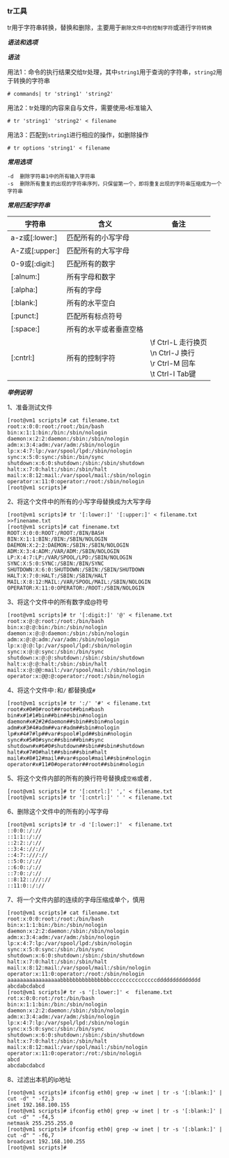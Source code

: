 ### tr工具

tr用于字符串转换，替换和删除，主要用于`删除文件中的控制字符`或进行`字符转换`

***语法和选项***

***语法***

用法1：命令的执行结果交给tr处理，其中`string1`用于查询的字符串，`string2`用于转换的字符串

```
# commands| tr 'string1' 'string2'
```



用法2：tr处理的内容来自与文件，需要使用`<`标准输入

```
# tr 'string1' 'string2' < filename
```



用法3：匹配到`string1`进行相应的操作，如删除操作

```
# tr options 'string1' < filename
```



***常用选项***

```
-d	删除字符串1中的所有输入字符串
-s	删除所有重复的出现的字符串序列，只保留第一个，即将重复出现的字符串压缩成为一个字符串
```



***常用匹配字符串***

| 字符串         | 含义                   | 备注                                                         |
| -------------- | ---------------------- | ------------------------------------------------------------ |
| a-z或[:lower:] | 匹配所有的小写字母     |                                                              |
| A-Z或[:upper:] | 匹配所有的大写字母     |                                                              |
| 0-9或[:digit:] | 匹配所有的数字         |                                                              |
| [:alnum:]      | 所有字母和数字         |                                                              |
| [:alpha:]      | 所有的字母             |                                                              |
| [:blank:]      | 所有的水平空白         |                                                              |
| [:punct:]      | 匹配所有标点符号       |                                                              |
| [:space:]      | 所有的水平或者垂直空格 |                                                              |
| [:cntrl:]      | 所有的控制字符         | \f   Ctrl-L 走行换页<br>\n  Ctrl-J 换行<br> \r  Ctrl-M 回车<br> \t  Ctrl-l   Tab键 |

***举例说明***

1、准备测试文件

```
[root@vm1 scripts]# cat filename.txt 
root:x:0:0:root:/root:/bin/bash
bin:x:1:1:bin:/bin:/sbin/nologin
daemon:x:2:2:daemon:/sbin:/sbin/nologin
adm:x:3:4:adm:/var/adm:/sbin/nologin
lp:x:4:7:lp:/var/spool/lpd:/sbin/nologin
sync:x:5:0:sync:/sbin:/bin/sync
shutdown:x:6:0:shutdown:/sbin:/sbin/shutdown
halt:x:7:0:halt:/sbin:/sbin/halt
mail:x:8:12:mail:/var/spool/mail:/sbin/nologin
operator:x:11:0:operator:/root:/sbin/nologin
[root@vm1 scripts]# 
```

2、将这个文件中的所有的小写字母替换成为大写字母

```
[root@vm1 scripts]# tr '[:lower:]' '[:upper:]' < filename.txt >>finename.txt
[root@vm1 scripts]# cat finename.txt 
ROOT:X:0:0:ROOT:/ROOT:/BIN/BASH
BIN:X:1:1:BIN:/BIN:/SBIN/NOLOGIN
DAEMON:X:2:2:DAEMON:/SBIN:/SBIN/NOLOGIN
ADM:X:3:4:ADM:/VAR/ADM:/SBIN/NOLOGIN
LP:X:4:7:LP:/VAR/SPOOL/LPD:/SBIN/NOLOGIN
SYNC:X:5:0:SYNC:/SBIN:/BIN/SYNC
SHUTDOWN:X:6:0:SHUTDOWN:/SBIN:/SBIN/SHUTDOWN
HALT:X:7:0:HALT:/SBIN:/SBIN/HALT
MAIL:X:8:12:MAIL:/VAR/SPOOL/MAIL:/SBIN/NOLOGIN
OPERATOR:X:11:0:OPERATOR:/ROOT:/SBIN/NOLOGIN
```

3、将这个文件中的所有数字成@符号

```
[root@vm1 scripts]# tr '[:digit:]' '@' < filename.txt
root:x:@:@:root:/root:/bin/bash
bin:x:@:@:bin:/bin:/sbin/nologin
daemon:x:@:@:daemon:/sbin:/sbin/nologin
adm:x:@:@:adm:/var/adm:/sbin/nologin
lp:x:@:@:lp:/var/spool/lpd:/sbin/nologin
sync:x:@:@:sync:/sbin:/bin/sync
shutdown:x:@:@:shutdown:/sbin:/sbin/shutdown
halt:x:@:@:halt:/sbin:/sbin/halt
mail:x:@:@@:mail:/var/spool/mail:/sbin/nologin
operator:x:@@:@:operator:/root:/sbin/nologin
```

4、将这个文件中`:`和`/` 都替换成`#`

```
[root@vm1 scripts]# tr ':/' '#' < filename.txt
root#x#0#0#root##root##bin#bash
bin#x#1#1#bin##bin##sbin#nologin
daemon#x#2#2#daemon##sbin##sbin#nologin
adm#x#3#4#adm##var#adm##sbin#nologin
lp#x#4#7#lp##var#spool#lpd##sbin#nologin
sync#x#5#0#sync##sbin##bin#sync
shutdown#x#6#0#shutdown##sbin##sbin#shutdown
halt#x#7#0#halt##sbin##sbin#halt
mail#x#8#12#mail##var#spool#mail##sbin#nologin
operator#x#11#0#operator##root##sbin#nologin
```

5、将这个文件内部的所有的换行符号替换成`空格`或者`,`

```
[root@vm1 scripts]# tr '[:cntrl:]' ',' < filename.txt
[root@vm1 scripts]# tr '[:cntrl:]' ' ' < filename.txt
```



6、删除这个文件中的所有的小写字母

```
[root@vm1 scripts]# tr -d '[:lower:]'  < filename.txt
::0:0::/://
::1:1::/://
::2:2::/://
::3:4:://://
::4:7::///://
::5:0::/://
::6:0::/://
::7:0::/://
::8:12::///://
::11:0::/://
```

7、将一个文件内部的连续的字母压缩成单个，慎用

```
[root@vm1 scripts]# cat filename.txt 
root:x:0:0:root:/root:/bin/bash
bin:x:1:1:bin:/bin:/sbin/nologin
daemon:x:2:2:daemon:/sbin:/sbin/nologin
adm:x:3:4:adm:/var/adm:/sbin/nologin
lp:x:4:7:lp:/var/spool/lpd:/sbin/nologin
sync:x:5:0:sync:/sbin:/bin/sync
shutdown:x:6:0:shutdown:/sbin:/sbin/shutdown
halt:x:7:0:halt:/sbin:/sbin/halt
mail:x:8:12:mail:/var/spool/mail:/sbin/nologin
operator:x:11:0:operator:/root:/sbin/nologin
aaaaaaaaaaaaaaaaabbbbbbbbbbbbbbbbcccccccccccccccdddddddddddddd
abcdabcdabcd
[root@vm1 scripts]# tr -s '[:lower:]' <  filename.txt 
rot:x:0:0:rot:/rot:/bin/bash
bin:x:1:1:bin:/bin:/sbin/nologin
daemon:x:2:2:daemon:/sbin:/sbin/nologin
adm:x:3:4:adm:/var/adm:/sbin/nologin
lp:x:4:7:lp:/var/spol/lpd:/sbin/nologin
sync:x:5:0:sync:/sbin:/bin/sync
shutdown:x:6:0:shutdown:/sbin:/sbin/shutdown
halt:x:7:0:halt:/sbin:/sbin/halt
mail:x:8:12:mail:/var/spol/mail:/sbin/nologin
operator:x:11:0:operator:/rot:/sbin/nologin
abcd
abcdabcdabcd
```

8、过滤出本机的ip地址

```
[root@vm1 scripts]# ifconfig eth0| grep -w inet | tr -s '[:blank:]' | cut -d" " -f2,3
inet 192.168.100.155
[root@vm1 scripts]# ifconfig eth0| grep -w inet | tr -s '[:blank:]' | cut -d" " -f4,5
netmask 255.255.255.0
[root@vm1 scripts]# ifconfig eth0| grep -w inet | tr -s '[:blank:]' | cut -d" " -f6,7
broadcast 192.168.100.255
[root@vm1 scripts]# 
```



